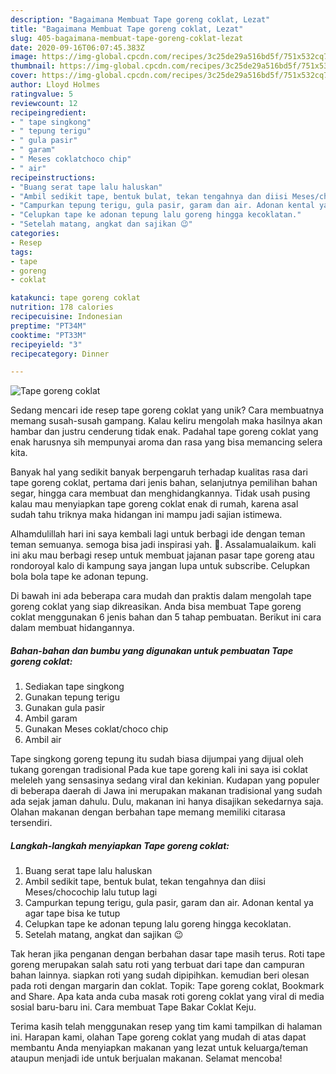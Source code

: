 ```yaml
---
description: "Bagaimana Membuat Tape goreng coklat, Lezat"
title: "Bagaimana Membuat Tape goreng coklat, Lezat"
slug: 405-bagaimana-membuat-tape-goreng-coklat-lezat
date: 2020-09-16T06:07:45.383Z
image: https://img-global.cpcdn.com/recipes/3c25de29a516bd5f/751x532cq70/tape-goreng-coklat-foto-resep-utama.jpg
thumbnail: https://img-global.cpcdn.com/recipes/3c25de29a516bd5f/751x532cq70/tape-goreng-coklat-foto-resep-utama.jpg
cover: https://img-global.cpcdn.com/recipes/3c25de29a516bd5f/751x532cq70/tape-goreng-coklat-foto-resep-utama.jpg
author: Lloyd Holmes
ratingvalue: 5
reviewcount: 12
recipeingredient:
- " tape singkong"
- " tepung terigu"
- " gula pasir"
- " garam"
- " Meses coklatchoco chip"
- " air"
recipeinstructions:
- "Buang serat tape lalu haluskan"
- "Ambil sedikit tape, bentuk bulat, tekan tengahnya dan diisi Meses/chocochip lalu tutup lagi"
- "Campurkan tepung terigu, gula pasir, garam dan air. Adonan kental ya agar tape bisa ke tutup"
- "Celupkan tape ke adonan tepung lalu goreng hingga kecoklatan."
- "Setelah matang, angkat dan sajikan 😉"
categories:
- Resep
tags:
- tape
- goreng
- coklat

katakunci: tape goreng coklat 
nutrition: 178 calories
recipecuisine: Indonesian
preptime: "PT34M"
cooktime: "PT33M"
recipeyield: "3"
recipecategory: Dinner

---
```



![Tape goreng coklat](https://img-global.cpcdn.com/recipes/3c25de29a516bd5f/751x532cq70/tape-goreng-coklat-foto-resep-utama.jpg)

Sedang mencari ide resep tape goreng coklat yang unik? Cara membuatnya memang susah-susah gampang. Kalau keliru mengolah maka hasilnya akan hambar dan justru cenderung tidak enak. Padahal tape goreng coklat yang enak harusnya sih mempunyai aroma dan rasa yang bisa memancing selera kita.

Banyak hal yang sedikit banyak berpengaruh terhadap kualitas rasa dari tape goreng coklat, pertama dari jenis bahan, selanjutnya pemilihan bahan segar, hingga cara membuat dan menghidangkannya. Tidak usah pusing kalau mau menyiapkan tape goreng coklat enak di rumah, karena asal sudah tahu triknya maka hidangan ini mampu jadi sajian istimewa.

Alhamdulillah hari ini saya kembali lagi untuk berbagi ide dengan teman teman semuanya. semoga bisa jadi inspirasi yah. 🤩. Assalamualaikum. kali ini aku mau berbagi resep untuk membuat jajanan pasar tape goreng atau rondoroyal kalo di kampung saya jangan lupa untuk subscribe. Celupkan bola bola tape ke adonan tepung.


Di bawah ini ada beberapa cara mudah dan praktis dalam mengolah tape goreng coklat yang siap dikreasikan. Anda bisa membuat Tape goreng coklat menggunakan 6 jenis bahan dan 5 tahap pembuatan. Berikut ini cara dalam membuat hidangannya.

<!--inarticleads1-->

##### Bahan-bahan dan bumbu yang digunakan untuk pembuatan Tape goreng coklat:

1. Sediakan  tape singkong
1. Gunakan  tepung terigu
1. Gunakan  gula pasir
1. Ambil  garam
1. Gunakan  Meses coklat/choco chip
1. Ambil  air


Tape singkong goreng tepung itu sudah biasa dijumpai yang dijual oleh tukang gorengan tradisional Pada kue tape goreng kali ini saya isi coklat meleleh yang sensasinya sedang viral dan kekinian. Kudapan yang populer di beberapa daerah di Jawa ini merupakan makanan tradisional yang sudah ada sejak jaman dahulu. Dulu, makanan ini hanya disajikan sekedarnya saja. Olahan makanan dengan berbahan tape memang memiliki citarasa tersendiri. 

<!--inarticleads2-->

##### Langkah-langkah menyiapkan Tape goreng coklat:

1. Buang serat tape lalu haluskan
1. Ambil sedikit tape, bentuk bulat, tekan tengahnya dan diisi Meses/chocochip lalu tutup lagi
1. Campurkan tepung terigu, gula pasir, garam dan air. Adonan kental ya agar tape bisa ke tutup
1. Celupkan tape ke adonan tepung lalu goreng hingga kecoklatan.
1. Setelah matang, angkat dan sajikan 😉


Tak heran jika penganan dengan berbahan dasar tape masih terus. Roti tape goreng merupakan salah satu roti yang terbuat dari tape dan campuran bahan lainnya. siapkan roti yang sudah dipipihkan. kemudian beri olesan pada roti dengan margarin dan coklat. Topik: Tape goreng coklat, Bookmark and Share. Apa kata anda cuba masak roti goreng coklat yang viral di media sosial baru-baru ini. Cara membuat Tape Bakar Coklat Keju. 

Terima kasih telah menggunakan resep yang tim kami tampilkan di halaman ini. Harapan kami, olahan Tape goreng coklat yang mudah di atas dapat membantu Anda menyiapkan makanan yang lezat untuk keluarga/teman ataupun menjadi ide untuk berjualan makanan. Selamat mencoba!
